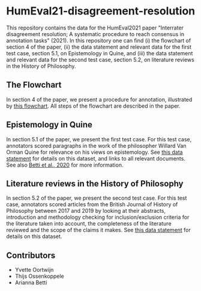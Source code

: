 # HumEval21-disagreement-resolution
This repository contains the data for the HumEval2021 paper "Interrater disagreement resolution; A systematic procedure to reach consensus in annotation tasks" (2021). In this repository one can find (i) the flowchart of section 4 of the paper, (ii) the data statement and relevant data for the first test case, section 5.1, on Epistemology in Quine, and (iii) the data statement and relevant data for the second test case, section 5.2, on literature reviews in the History of Philosophy. 

## The Flowchart
In section 4 of the paper, we present a procedure for annotation, illustrated by [this flowchart](). All steps of the flowchart are described in the paper. 

## Epistemology in Quine
In section 5.1 of the paper, we present the first test case. For this test case, annotators scored paragraphs in the work of the philosopher Willard Van Orman Quine for relevance on his views on epistemology. See [this data statement]() for details on this dataset, and links to all relevant documents. See also [Betti et al., 2020](https://doi.org/10.18653/v1/2020.coling-main.586) for more information. 

## Literature reviews in the History of Philosophy 
In section 5.2 of the paper, we present the second test case. For this test case, annotators scored articles from the British Journal of History of Philosophy between 2017 and 2019 by looking at their abstracts, introduction and methodology checking for inclusion/exclusion criteria for the literature taken into account, the completeness of the literature reviewed and the scope of the claims it makes. See [this data statement]() for details on this dataset. 

## Contributors
- Yvette Oortwijn
- Thijs Ossenkoppele
- Arianna Betti
